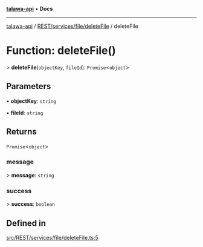 [**talawa-api**](../../../../../README.md) • **Docs**

***

[talawa-api](../../../../../modules.md) / [REST/services/file/deleteFile](../README.md) / deleteFile

# Function: deleteFile()

\> **deleteFile**(`objectKey`, `fileId`): `Promise`\<`object`\>

## Parameters

• **objectKey**: `string`

• **fileId**: `string`

## Returns

`Promise`\<`object`\>

### message

\> **message**: `string`

### success

\> **success**: `boolean`

## Defined in

[src/REST/services/file/deleteFile.ts:5](https://github.com/PalisadoesFoundation/talawa-api/blob/bba5d82264abb62b9e358a3d3fe1af18a8a8f6e4/src/REST/services/file/deleteFile.ts#L5)
